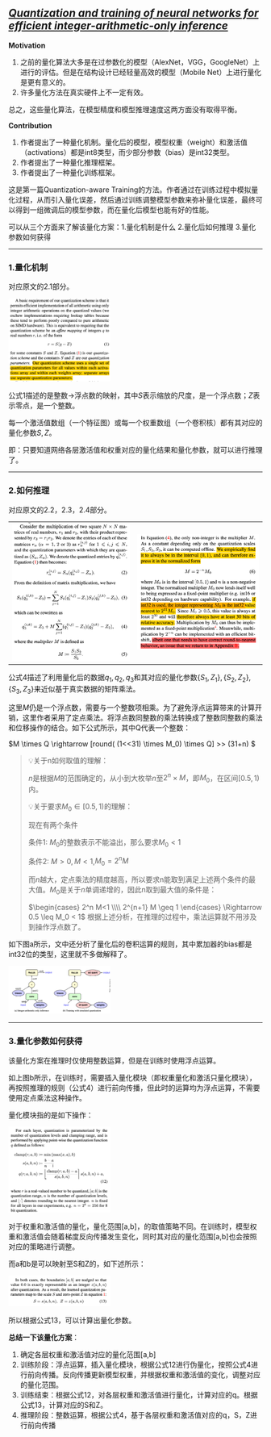 ## [*Quantization and training of neural networks for efficient integer-arithmetic-only inference*](https://openaccess.thecvf.com/content_cvpr_2018/html/Jacob_Quantization_and_Training_CVPR_2018_paper.html)

**Motivation**

1. 之前的量化算法大多是在过参数化的模型（AlexNet，VGG，GoogleNet）上进行的评估。但是在结构设计已经轻量高效的模型（Mobile Net）上进行量化是更有意义的。
2. 许多量化方法在真实硬件上不一定有效。

总之，这些量化算法，在模型精度和模型推理速度这两方面没有取得平衡。

**Contribution**

1. 作者提出了一种量化机制。量化后的模型，模型权重（weight）和激活值（activations）都是int8类型，而少部分参数（bias）是int32类型。
2. 作者提出了一种量化推理框架。
3. 作者提出了一种量化训练框架。

这是第一篇Quantization-aware Training的方法。作者通过在训练过程中模拟量化过程，从而引入量化误差，然后通过训练调整模型参数来弥补量化误差，最终可以得到一组微调后的模型参数，而在量化后模型也能有好的性能。

可以从三个方面来了解该量化方案：1.量化机制是什么 2.量化后如何推理 3.量化参数如何获得 

---

### 1.量化机制

对应原文的2.1部分。

<left><img src="images/paper1-fig1.png" width="40%"></left>

公式1描述的是整数->浮点数的映射，其中$S$表示缩放的尺度，是一个浮点数；$Z$表示零点，是一个整数。

每一个激活值数组（一个特征图）或每一个权重数组（一个卷积核）都有其对应的量化参数$S,Z$。

即：只要知道网络各层激活值和权重对应的量化结果和量化参数，就可以进行推理了。

---

### 2.如何推理

对应原文的2.2，2.3，2.4部分。

<table width=80%>
<tr>
<td><img src="images/paper1-fig2.png"></td>
<td><img src="images/paper1-fig3.png"></td>
</tr>
</table>

公式4描述了利用量化后的数据$q_1,q_2,q_3$和其对应的量化参数$\{S_1,Z_1\},\{S_2,Z_2\},\{S_3,Z_3\}$来近似基于真实数据的矩阵乘法。

这里$M$仍是一个浮点数，需要与一个整数项相乘。为了避免浮点运算带来的计算开销，这里作者采用了定点乘法。将浮点数同整数的乘法转换成了整数同整数的乘法和位移操作的结合。如下公式所示，其中Q代表一个整数：

$M \times Q \rightarrow [round( (1<<31) \times M_0) \times Q] >> (31+n) $

> 💡关于n如何取值的理解：
> 
> $n$是根据$M$的范围确定的，从小到大枚举$n$至$2^n \times M$，即$M_0$，在区间$[0.5,1)$内。
>
> 💡关于要求$M_0 \in [0.5,1)$的理解：
> 
> 现在有两个条件
> 
> 条件1: $M_0$的整数表示不能溢出，那么要求$M_0<1$
> 
> 条件2: $M>0, M<1$,$M_0=2^{n} M$
> 
> 而$n$越大，定点乘法的精度越高，所以要求n能取到满足上述两个条件的最大值。$M_0$是关于$n$单调递增的，因此n取到最大值的条件是：
>
> $\begin{cases} 2^n M<1 \\\\ 2^{n+1} M \geq 1 \end{cases} \Rightarrow 0.5 \leq M_0 < 1$
> 根据上述分析，在推理的过程中，乘法运算就不用涉及到操作浮点数了。

如下图a所示，文中还分析了量化后的卷积运算的规则，其中累加器的bias都是int32位的类型，这里就不多做解释了。

<left><img src="images/paper1-fig4.png" width="40%"></left>

---

### 3.量化参数如何获得

该量化方案在推理时仅使用整数运算，但是在训练时使用浮点运算。

如上图b所示，在训练时，需要插入量化模块（即权重量化和激活只量化模块），再按照推理的规则（公式4）进行前向传播，但此时的运算均为浮点运算，不需要使用定点乘法这种操作。

量化模块指的是如下操作：

<left><img src="images/paper1-fig5.png" width="40%"></left>

对于权重和激活值的量化，量化范围\[a,b\]，的取值策略不同。在训练时，模型权重和激活值会随着梯度反向传播发生变化，同时其对应的量化范围\[a,b\]也会按照对应的策略进行调整。

而a和b是可以映射至S和Z的，如下述所示：

<left><img src="images/paper1-fig6.png" width="40%"></left>

所以根据公式13，可以计算出量化参数。

**总结一下该量化方案**：
1. 确定各层权重和激活值对应的量化范围\[a,b\]
2. 训练阶段：浮点运算，插入量化模块，根据公式12进行伪量化，按照公式4进行前向传播。反向传播更新模型权重，并根据权重和激活值的变化，调整对应的量化范围。
3. 训练结束：根据公式12，对各层权重和激活值进行量化，计算对应的q。根据公式13，计算对应的S和Z。
4. 推理阶段：整数运算，根据公式4，基于各层权重和激活值对应的q，S，Z进行前向传播














